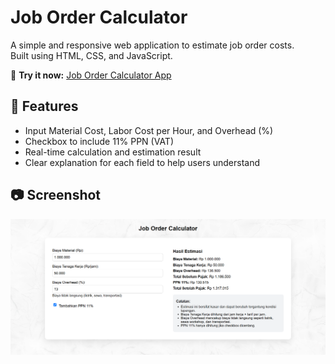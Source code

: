 # Job Order Calculator

A simple and responsive web application to estimate job order costs.  
Built using HTML, CSS, and JavaScript.

🔗 **Try it now:** [Job Order Calculator App](https://job-order-calculator.vercel.app/)

## 🚀 Features
- Input Material Cost, Labor Cost per Hour, and Overhead (%)  
- Checkbox to include 11% PPN (VAT)
- Real-time calculation and estimation result
- Clear explanation for each field to help users understand

## 📷 Screenshot
![Preview](./preview.png)
